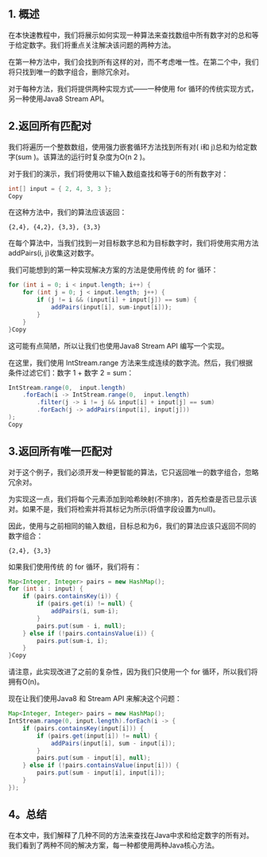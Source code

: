 ## 1. 概述

在本快速教程中，我们将展示如何实现一种算法来查找数组中所有数字对的总和等于给定数字。我们将重点关注解决该问题的两种方法。

在第一种方法中，我们会找到所有这样的对，而不考虑唯一性。在第二个中，我们将只找到唯一的数字组合，删除冗余对。

对于每种方法，我们将提供两种实现方式——一种使用 for 循环的传统实现方式，另一种使用Java8 Stream API。

## 2.返回所有匹配对

我们将遍历一个整数数组，使用强力嵌套循环方法找到所有对( i和 j)总和为给定数字(sum )。该算法的运行时复杂度为O(n 2 )。

对于我们的演示，我们将使用以下输入数组查找和等于6的所有数字对：

```java
int[] input = { 2, 4, 3, 3 };
Copy
```

在这种方法中，我们的算法应该返回：

```plaintext
{2,4}, {4,2}, {3,3}, {3,3}
```

在每个算法中，当我们找到一对目标数字总和为目标数字时，我们将使用实用方法addPairs(i, j)收集这对数字。

我们可能想到的第一种实现解决方案的方法是使用传统 的 for 循环：

```java
for (int i = 0; i < input.length; i++) {
    for (int j = 0; j < input.length; j++) {
        if (j != i && (input[i] + input[j]) == sum) {
            addPairs(input[i], sum-input[i]));
        }
    }
}Copy
```

这可能有点简陋，所以让我们也使用Java8 Stream API 编写一个实现。

在这里，我们使用 IntStream.range 方法来生成连续的数字流。然后，我们根据条件过滤它们：数字 1 + 数字 2 = sum：

```java
IntStream.range(0,  input.length)
    .forEach(i -> IntStream.range(0,  input.length)
        .filter(j -> i != j && input[i] + input[j] == sum)
        .forEach(j -> addPairs(input[i], input[j]))
);
Copy
```

## 3.返回所有唯一匹配对

对于这个例子，我们必须开发一种更智能的算法，它只返回唯一的数字组合，忽略冗余对。

为实现这一点，我们将每个元素添加到哈希映射(不排序)，首先检查是否已显示该对。如果不是，我们将检索并将其标记为所示(将值字段设置为null)。

因此，使用与之前相同的输入数组，目标总和为6，我们的算法应该只返回不同的数字组合：

```plaintext
{2,4}, {3,3}
```

如果我们使用传统 的 for 循环，我们将有：

```java
Map<Integer, Integer> pairs = new HashMap();
for (int i : input) {
    if (pairs.containsKey(i)) {
        if (pairs.get(i) != null) {            
            addPairs(i, sum-i);
        }                
        pairs.put(sum - i, null);
    } else if (!pairs.containsValue(i)) {        
        pairs.put(sum-i, i);
    }
}Copy
```

请注意，此实现改进了之前的复杂性，因为我们只使用一个 for 循环，所以我们将拥有O(n)。

现在让我们使用Java8 和 Stream API 来解决这个问题：

```java
Map<Integer, Integer> pairs = new HashMap();
IntStream.range(0, input.length).forEach(i -> {
    if (pairs.containsKey(input[i])) {
        if (pairs.get(input[i]) != null) {
            addPairs(input[i], sum - input[i]);
        }
        pairs.put(sum - input[i], null);
    } else if (!pairs.containsValue(input[i])) {
        pairs.put(sum - input[i], input[i]);
    }
});
```

## 4。总结

在本文中，我们解释了几种不同的方法来查找在Java中求和给定数字的所有对。我们看到了两种不同的解决方案，每一种都使用两种Java核心方法。